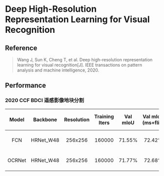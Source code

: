 # Deep High-Resolution Representation Learning for Visual Recognition

## Reference
> Wang J, Sun K, Cheng T, et al. Deep high-resolution representation learning for visual recognition[J]. IEEE transactions on pattern analysis and machine intelligence, 2020.

## Performance

### 2020 CCF BDCI 遥感影像地块分割

| Model | Backbone | Resolution | Training Iters | Val mIoU | Val mIoU (ms+flip) | Test mIoU (ms+flip) | Links |
|:-:|:-:|:-:|:-:|:-:|:-:|:-:|:-:|
|FCN|HRNet_W48|256x256|160000|71.55%|72.42%|70.36%|[model](https://bj.bcebos.com/paddleseg/dygraph/ccf/fcn_hrnetw48_rs_256x256_160k/model.pdparams) \| [log](https://bj.bcebos.com/paddleseg/dygraph/ccf/fcn_hrnetw48_rs_256x256_160k/train.log) \| [vdl](https://paddlepaddle.org.cn/paddle/visualdl/service/app?id=3db72b204840a0d4a0e69f60d4b54b54)|
|OCRNet|HRNet_W48|256x256|160000|71.77%|72.68%|70.42%|[model](https://bj.bcebos.com/paddleseg/dygraph/ccf/ocr_hrnetw48_rs_256x256_160k/model.pdparams) \| [log](https://bj.bcebos.com/paddleseg/dygraph/ccf/ocr_hrnetw48_rs_256x256_160k/train.log) \| [vdl](https://paddlepaddle.org.cn/paddle/visualdl/service/app?id=690745a3020eab5c9123fa78f9c020f9)|
